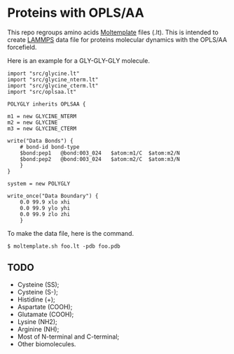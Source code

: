 Proteins with OPLS/AA
======
This repo regroups amino acids [Moltemplate](http://moltemplate.org/) files (.lt). This is intended to create [LAMMPS](https://lammps.sandia.gov/) data file for proteins molecular dynamics with the OPLS/AA forcefield.


Here is an example for a GLY-GLY-GLY molecule.
```
import "src/glycine.lt"
import "src/glycine_nterm.lt"
import "src/glycine_cterm.lt"
import "src/oplsaa.lt"

POLYGLY inherits OPLSAA {

m1 = new GLYCINE_NTERM
m2 = new GLYCINE
m3 = new GLYCINE_CTERM

write("Data Bonds") {
    # bond-id bond-type
    $bond:pep1   @bond:003_024   $atom:m1/C  $atom:m2/N
    $bond:pep2   @bond:003_024   $atom:m2/C  $atom:m3/N
    }
}

system = new POLYGLY

write_once("Data Boundary") {
    0.0 99.9 xlo xhi
    0.0 99.9 ylo yhi
    0.0 99.9 zlo zhi
    }
```

To make the data file, here is the command.
```
$ moltemplate.sh foo.lt -pdb foo.pdb
```

## TODO
* Cysteine (SS);
* Cysteine (S-);
* Histidine (+);
* Aspartate (COOH);
* Glutamate (COOH);
* Lysine (NH2);
* Arginine (NH);
* Most of N-terminal and C-terminal;
* Other biomolecules.
